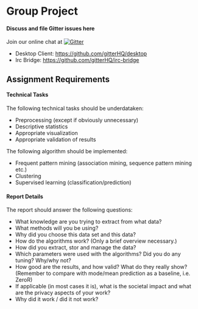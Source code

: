 # Group Project

#### Discuss and file Gitter issues here


Join our online chat at [![Gitter](https://badges.gitter.im/gitterHQ/gitter.svg)](https://gitter.im/itu-datamining/project)

* Desktop Client: https://github.com/gitterHQ/desktop
* Irc Bridge: https://github.com/gitterHQ/irc-bridge

## Assignment Requirements

#### Technical Tasks
The following technical tasks should be underdataken:

* Preprocessing (except if obviously unnecessary)
* Descriptive statistics
* Appropriate visualization
* Appropriate validation of results

The following algorithm should be implemented:

* Frequent pattern mining (association mining, sequence pattern mining etc.)
* Clustering
* Supervised learning (classification/prediction)

#### Report Details

The report should answer the following questions:

* What knowledge are you trying to extract from what data?
* What methods will you be using?
* Why did you choose this data set and this data?
* How do the algorithms work? (Only a brief overview necessary.)
* How did you extract, stor and manage the data?
* Which parameters were used with the algorithms? Did you do any tuning? Why/why not?
* How good are the results, and how valid? What do they really show? (Remember to compare with mode/mean prediction as a baseline, i.e. ZeroR)
* If applicable (in most cases it is), what is the societal impact and what are the privacy aspects of your work?
* Why did it work / did it not work?
